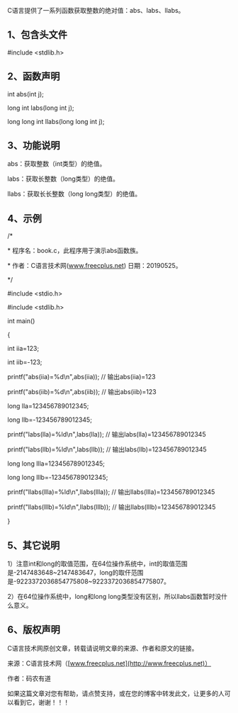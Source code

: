 C语言提供了一系列函数获取整数的绝对值：abs、labs、llabs。

## 1、包含头文件

#include \<stdlib.h\>

## 2、函数声明

int abs(int j);

long int labs(long int j);

long long int llabs(long long int j);

## 3、功能说明

abs：获取整数（int类型）的绝值。

labs：获取长整数（long类型）的绝值。

llabs：获取长长整数（long long类型）的绝值。

## 4、示例

/\*

\* 程序名：book.c，此程序用于演示abs函数族。

\* 作者：C语言技术网(www.freecplus.net) 日期：20190525。

\*/

#include \<stdio.h\>

#include \<stdlib.h\>

int main()

{

int iia=123;

int iib=-123;

printf(\"abs(iia)=%d\\n\",abs(iia)); // 输出abs(iia)=123

printf(\"abs(iib)=%d\\n\",abs(iib)); // 输出abs(iib)=123

long lla=123456789012345;

long llb=-123456789012345;

printf(\"labs(lla)=%ld\\n\",labs(lla)); // 输出labs(lla)=123456789012345

printf(\"labs(llb)=%ld\\n\",labs(llb)); // 输出labs(llb)=123456789012345

long long llla=123456789012345;

long long lllb=-123456789012345;

printf(\"llabs(llla)=%ld\\n\",llabs(llla)); //
输出llabs(llla)=123456789012345

printf(\"llabs(lllb)=%ld\\n\",llabs(lllb)); //
输出llabs(lllb)=123456789012345

}

## 5、其它说明

1）注意int和long的取值范围，在64位操作系统中，int的取值范围是-2147483648\~2147483647，long的取仠范围是-9223372036854775808\~9223372036854775807。

2）在64位操作系统中，long和long
long类型没有区别，所以llabs函数暂时没什么意义。

## 6、版权声明

C语言技术网原创文章，转载请说明文章的来源、作者和原文的链接。

来源：C语言技术网（[www.freecplus.net](http://www.freecplus.net)）

作者：码农有道

如果这篇文章对您有帮助，请点赞支持，或在您的博客中转发此文，让更多的人可以看到它，谢谢！！！
